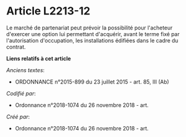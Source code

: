# Article L2213-12

Le marché de partenariat peut prévoir la possibilité pour l'acheteur d'exercer une option lui permettant d'acquérir, avant le
terme fixé par l'autorisation d'occupation, les installations édifiées dans le cadre du contrat.

**Liens relatifs à cet article**

_Anciens textes_:

  - ORDONNANCE n°2015-899 du 23 juillet 2015 - art. 85, III (Ab)

_Codifié par_:

  - Ordonnance n°2018-1074 du 26 novembre 2018 - art.

_Créé par_:

  - Ordonnance n°2018-1074 du 26 novembre 2018 - art.
